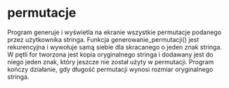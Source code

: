 # permutacje
Program generuje i wyświetla na ekranie wszystkie permutacje podanego przez użytkownika stringa. 
Funkcja generowanie_permutacji() jest rekurencyjna i wywołuje samą siebie dla skracanego o jeden znak stringa. 
W pętli for tworzona jest kopia oryginalnego stringa i dodawany jest do niego jeden znak, który jeszcze nie został użyty w permutacji. 
Program kończy działanie, gdy długość permutacji wynosi rozmiar oryginalnego stringa.
